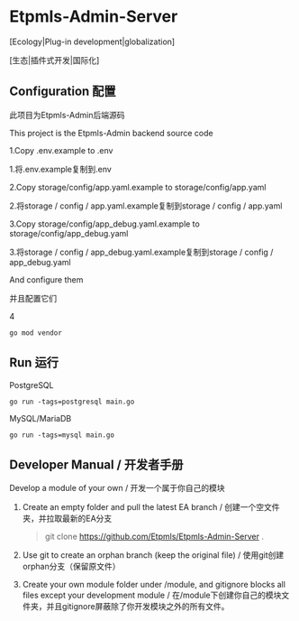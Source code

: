 # Etpmls-Admin-Server

[Ecology|Plug-in development|globalization]

[生态|插件式开发|国际化]





## Configuration 配置

此项目为Etpmls-Admin后端源码

This project is the Etpmls-Admin backend source code



1.Copy .env.example to .env

1.将.env.example复制到.env

2.Copy storage/config/app.yaml.example to storage/config/app.yaml

2.将storage / config / app.yaml.example复制到storage / config / app.yaml

3.Copy storage/config/app_debug.yaml.example to storage/config/app_debug.yaml

3.将storage / config / app_debug.yaml.example复制到storage / config / app_debug.yaml

And configure them

并且配置它们

4
```shell script
go mod vendor
```

## Run 运行

PostgreSQL
```shell script
go run -tags=postgresql main.go
```

MySQL/MariaDB
```shell script
go run -tags=mysql main.go
```



## Developer Manual / 开发者手册

Develop a module of your own / 开发一个属于你自己的模块

1. Create an empty folder and pull the latest EA branch / 创建一个空文件夹，并拉取最新的EA分支

   > git clone https://github.com/Etpmls/Etpmls-Admin-Server .

2. Use git to create an orphan branch (keep the original file) / 使用git创建orphan分支（保留原文件）

3. Create your own module folder under /module, and gitignore blocks all files except your development module /  在/module下创建你自己的模块文件夹，并且gitignore屏蔽除了你开发模块之外的所有文件。